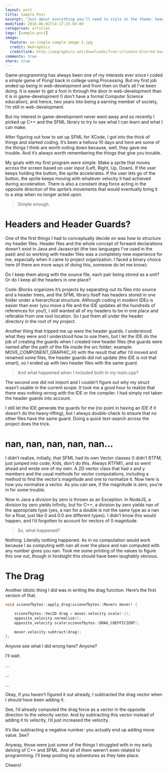 ```yaml
---
layout: post
title: Sample Post
excerpt: "Just about everything you'll need to style in the theme: headings, paragraphs, blockquotes, tables, code blocks, and more."
modified: 2016-06-01T14:17:25-04:00
categories: articles
tags: [sample-post]
image:
  feature: so-simple-sample-image-1.jpg
  credit: WeGraphics
  creditlink: http://wegraphics.net/downloads/free-ultimate-blurred-background-pack/
comments: true
share: true
---
```


Game-programming has always been one of my interests ever since I coded a simple game of Pong! back in college using Processing. But my first job ended up being in web-development and from then on that’s all I’ve been doing. It is easier to get a foot in through the door in web-development than it is in game-development (I don’t have a formal Computer Science education), and hence, two years into being a earning member of society, I’m still in web-development.

But my interest in game-development never went away and so recently I picked up C++ and the SFML library to try to see what I can learn and what I can make.

After figuring out how to set up SFML for XCode, I got into the thick of things and started coding. It’s been a helluva 10 days and here are some of the things I think are worth noting down because, well, they gave me trouble. And it’s always worth remembering the things that give you trouble.

My goals with my first program were simple. Make a sprite that moves across the screen based on user input (Left, Right, Up, Down). If the user keeps holding the button, the sprite accelerates. If the user lets go of the button, the sprite keeps moving with whatever velocity it had achieved during acceleration. There is also a constant drag force acting in the opposite direction of the sprite’s movements that would eventually bring it to a stop when no longer acted upon.

> Simple enough.

# Headers and Header Guards?

One of the first things I had to conceptually decide on was how to structure my header files. Header files and the whole concept of forward declarations doesn’t exist in Java and Javascript (the two languages I’ve used in the past) and so working with header files was a completely new experience for me, especially when it came to project organization. I faced a binary choice here (if there are more ways of doing this, someone do let me know): 

Do I keep them along with the source file, each pair being stored as a unit? Or do I keep all the headers in one place?

Code::Blocks organizes it’s projects by separating out its files into source and a header trees, and the SFML library itself has headers stored in one folder under a hierarchical structure. Although coding in modern IDEs is easier than ever (you move a file and the IDE updates all the hundreds of references for you!), I still wanted all of my headers to be in one place and referable from one root location. So I put them all under the header directory in the root of my project.

Another thing that tripped me up were the header guards. I understood what they were and I understood how to use them, but I let the IDE do the job of creating the guards when I created new header files (the guards were named after the path of the file inside the src folder; example: MOVE_COMPONENT_GRAPHIC_H) with the result that after I’d moved and renamed some files, the header guards did not update (the IDE is not that smart), so I ended up with two header files with the same guard.

> And what happened when I included both in my main.cpp?

The second one did not import and I couldn’t figure out why my struct wasn’t usable in the current scope. It took me a good hour to realize that there was nothing wrong with the IDE or the compiler. I had simply not taken the header guards into account.

I still let the IDE generate the guards for me (no point in having an IDE if it doesn’t do the heavy-lifting), but I always double-check to ensure that no other files have the same guard. Doing a quick text-search across the project does the trick.

# nan, nan, nan, nan, nan…

I didn’t realize, initially, that SFML had its own Vector classes (I didn’t RTFM, just jumped into code; Kids, don’t do this. Always RTFM!), and so went ahead and wrote one of my own. A 2D vector class that had x and y members and the usual methods for vector computations, including a method to find the vector’s magnitude and one to normalize it. Now here is how you normalize a vector. As you can see, if the magnitude is zero, you’re in for some trouble.

Now in Java a division by zero is thrown as an Exception. In NodeJS, a division by zero yields Infinity, but for C++, a division by zero yields nan of the appropriate type (yes, a nan for a double is not the same type as a nan for a float, just like 0 and 0.0 are different types). I didn’t know this would happen, and I’d forgotten to account for vectors of 0 magnitude.

> So, what happened?

Nothing. Literally nothing happened. As in no computation would work because I as computing with nan all over the place and nan computed with any number gives you nan. Took me some printing of the values to figure this one out, though in hindsight this should have been laughably obvious.

# The Drag

Another idiotic thing I did was in writing the drag function. Here’s the first version of that.

```cpp
void scionofbytes::apply_drag(scionofbytes::Mover& mover) {

    scionofbytes::Vec2D drag = mover.velocity.scale(-1);
    opposite_velocity.normalize();
    opposite_velocity.scale(scionofbytes::DRAG_COEFFICIENT);

    mover.velocity.subtract(drag);
};
```

Anyone see what I did wrong here? Anyone?

I’ll wait.

…

…

…

Okay, if you haven’t figured it out already, I subtracted the drag vector when I should have been adding it.

See, I’d already computed the drag force as a vector in the opposite direction to the velocity vector. And by subtracting this vector instead of adding it to velocity, I’d just increased the velocity.

It’s like subtracting a negative number: you actually end up adding move value. See?

Anyway, those were just some of the things I struggled with in my early delving of C++ and SFML. And all of them weren’t even related to programming. I’ll keep posting my adventures as they take place.

Cheers!
